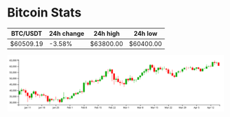 # Bitcoin Stats

BTC/USDT|24h change|24h high|24h low|
|---|---|---|---|
|$60509.19|-3.58%|$63800.00|$60400.00|

<img src="./chart.svg">
